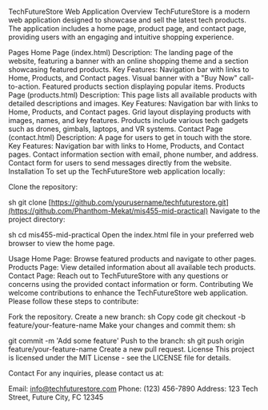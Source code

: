 TechFutureStore Web Application
Overview
TechFutureStore is a modern web application designed to showcase and sell the latest tech products. The application includes a home page, product page, and contact page, providing users with an engaging and intuitive shopping experience.

Pages
Home Page (index.html)
Description: The landing page of the website, featuring a banner with an online shopping theme and a section showcasing featured products.
Key Features:
Navigation bar with links to Home, Products, and Contact pages.
Visual banner with a "Buy Now" call-to-action.
Featured products section displaying popular items.
Products Page (products.html)
Description: This page lists all available products with detailed descriptions and images.
Key Features:
Navigation bar with links to Home, Products, and Contact pages.
Grid layout displaying products with images, names, and key features.
Products include various tech gadgets such as drones, gimbals, laptops, and VR systems.
Contact Page (contact.html)
Description: A page for users to get in touch with the store.
Key Features:
Navigation bar with links to Home, Products, and Contact pages.
Contact information section with email, phone number, and address.
Contact form for users to send messages directly from the website.
Installation
To set up the TechFutureStore web application locally:

Clone the repository:

sh
git clone [https://github.com/yourusername/techfuturestore.git](https://github.com/Phanthom-Mekat/mis455-mid-practical)
Navigate to the project directory:

sh
cd mis455-mid-practical
Open the index.html file in your preferred web browser to view the home page.

Usage
Home Page: Browse featured products and navigate to other pages.
Products Page: View detailed information about all available tech products.
Contact Page: Reach out to TechFutureStore with any questions or concerns using the provided contact information or form.
Contributing
We welcome contributions to enhance the TechFutureStore web application. Please follow these steps to contribute:

Fork the repository.
Create a new branch:
sh
Copy code
git checkout -b feature/your-feature-name
Make your changes and commit them:
sh

git commit -m 'Add some feature'
Push to the branch:
sh
git push origin feature/your-feature-name
Create a new pull request.
License
This project is licensed under the MIT License - see the LICENSE file for details.

Contact
For any inquiries, please contact us at:

Email: info@techfuturestore.com
Phone: (123) 456-7890
Address: 123 Tech Street, Future City, FC 12345

